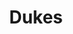 ---
ee_id_thing: '4404'
site: '1'
type: '2'
inv_num: 2018-016
url: 2018-016-dukes
title: Dukes
year: '2018'
display_year: '2018'
medium: Inkjet on canvas (x3)
dims: 108 x 36 in
pitch: ''
ps: ''
live_url: ''
related: ''
youtube: ''
related_code: ''
imgs: dukes-2018-016-database-dt--ViKY.jpg
subheading: ''
download: ''
add_credit: ''
commission: ''
layout: things-i-made
---